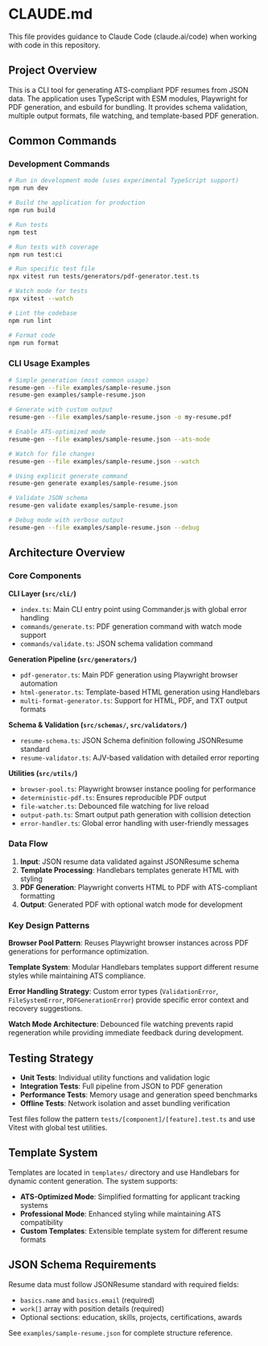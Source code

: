 # CLAUDE.md

This file provides guidance to Claude Code (claude.ai/code) when working with code in this repository.

## Project Overview

This is a CLI tool for generating ATS-compliant PDF resumes from JSON data. The application uses TypeScript with ESM modules, Playwright for PDF generation, and esbuild for bundling. It provides schema validation, multiple output formats, file watching, and template-based PDF generation.

## Common Commands

### Development Commands
```bash
# Run in development mode (uses experimental TypeScript support)
npm run dev

# Build the application for production
npm run build

# Run tests
npm test

# Run tests with coverage
npm run test:ci

# Run specific test file
npx vitest run tests/generators/pdf-generator.test.ts

# Watch mode for tests
npx vitest --watch

# Lint the codebase
npm run lint

# Format code
npm run format
```

### CLI Usage Examples
```bash
# Simple generation (most common usage)
resume-gen --file examples/sample-resume.json
resume-gen examples/sample-resume.json

# Generate with custom output
resume-gen --file examples/sample-resume.json -o my-resume.pdf

# Enable ATS-optimized mode
resume-gen --file examples/sample-resume.json --ats-mode

# Watch for file changes
resume-gen --file examples/sample-resume.json --watch

# Using explicit generate command
resume-gen generate examples/sample-resume.json

# Validate JSON schema
resume-gen validate examples/sample-resume.json

# Debug mode with verbose output
resume-gen --file examples/sample-resume.json --debug
```

## Architecture Overview

### Core Components

**CLI Layer (`src/cli/`)**
- `index.ts`: Main CLI entry point using Commander.js with global error handling
- `commands/generate.ts`: PDF generation command with watch mode support
- `commands/validate.ts`: JSON schema validation command

**Generation Pipeline (`src/generators/`)**
- `pdf-generator.ts`: Main PDF generation using Playwright browser automation
- `html-generator.ts`: Template-based HTML generation using Handlebars
- `multi-format-generator.ts`: Support for HTML, PDF, and TXT output formats

**Schema & Validation (`src/schemas/`, `src/validators/`)**
- `resume-schema.ts`: JSON Schema definition following JSONResume standard
- `resume-validator.ts`: AJV-based validation with detailed error reporting

**Utilities (`src/utils/`)**
- `browser-pool.ts`: Playwright browser instance pooling for performance
- `deterministic-pdf.ts`: Ensures reproducible PDF output
- `file-watcher.ts`: Debounced file watching for live reload
- `output-path.ts`: Smart output path generation with collision detection
- `error-handler.ts`: Global error handling with user-friendly messages

### Data Flow

1. **Input**: JSON resume data validated against JSONResume schema
2. **Template Processing**: Handlebars templates generate HTML with styling
3. **PDF Generation**: Playwright converts HTML to PDF with ATS-compliant formatting
4. **Output**: Generated PDF with optional watch mode for development

### Key Design Patterns

**Browser Pool Pattern**: Reuses Playwright browser instances across PDF generations for performance optimization.

**Template System**: Modular Handlebars templates support different resume styles while maintaining ATS compliance.

**Error Handling Strategy**: Custom error types (`ValidationError`, `FileSystemError`, `PDFGenerationError`) provide specific error context and recovery suggestions.

**Watch Mode Architecture**: Debounced file watching prevents rapid regeneration while providing immediate feedback during development.

## Testing Strategy

- **Unit Tests**: Individual utility functions and validation logic
- **Integration Tests**: Full pipeline from JSON to PDF generation
- **Performance Tests**: Memory usage and generation speed benchmarks
- **Offline Tests**: Network isolation and asset bundling verification

Test files follow the pattern `tests/[component]/[feature].test.ts` and use Vitest with global test utilities.

## Template System

Templates are located in `templates/` directory and use Handlebars for dynamic content generation. The system supports:

- **ATS-Optimized Mode**: Simplified formatting for applicant tracking systems
- **Professional Mode**: Enhanced styling while maintaining ATS compatibility
- **Custom Templates**: Extensible template system for different resume formats

## JSON Schema Requirements

Resume data must follow JSONResume standard with required fields:
- `basics.name` and `basics.email` (required)
- `work[]` array with position details (required)
- Optional sections: education, skills, projects, certifications, awards

See `examples/sample-resume.json` for complete structure reference.